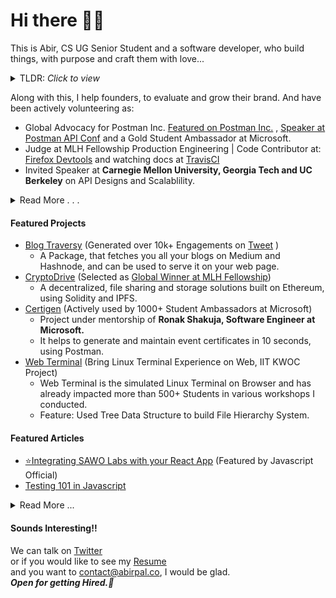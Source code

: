 # Hi there 🙋‍♂️
This is Abir, CS UG Senior Student and a software developer, who build things, with purpose and craft them with love...<br/>

<details>
  <summary>TLDR: <i>Click to view</i> </summary>
  
- ✈️ Open to get Hired for remote work & internships. Reach out on [Mail](mailto:abir.pal899@gmail.com),[Twitter](https://twitter.com/imabptweets) <br/>
- Software Developer and Product Management <br/>( Proficient in Typescript, Java, React, Node, Electron, also a Guest Speaker at UC Berkeley, Georgia Tech, Carnegie Mellon University, JIRA, building bots and packages)
- 💼 Resume: [Resume](https://imabp.github.io/resume) _you can save this one time link for every updations on resume._ <br/>
- 🌏 API designing and scaling. [Featured by JavaScript Official ](https://twitter.com/JavaScriptKicks/status/1412096578719043584)
- Won MLH Fellowship Global Hackathon on theme data ethics, for product [Cryptodrive](https://devpost.com/software/cryptodrive) 
</details>

Along with this, I help founders, to evaluate and grow their brand. And have been actively volunteering as:<br/>
- Global Advocacy for Postman Inc. [Featured on Postman Inc.](https://blog.postman.com/announcing-the-postman-student-leader-program/) , [Speaker at Postman API Conf](https://www.postman.com/company/student-program/student-summit/) and a Gold Student Ambassador at Microsoft.
- Judge at MLH Fellowship Production Engineering | Code Contributor at: [Firefox Devtools](https://github.com/firefox-devtools/profiler/pull/2937) and watching docs at [TravisCI](https://github.com/travis-ci/docs-travis-ci-com/pull/2881)
- Invited Speaker at **Carnegie Mellon University, Georgia Tech and UC Berkeley** on API Designs and Scalablility.
<details>
  <summary> Read More . . .</summary>
  
- Most Valuable Professional at SAWO Labs. [Featured by JavaScript Official ](https://twitter.com/JavaScriptKicks/status/1412096578719043584)  
- Helping communities with setting up direction and also part of **Gold Student Ambassadors** at MSFTStudentAmbassador Program 
- I organize API Hacks, with a mission to help starters to build digital footprint on Github and Developer Network.
</details>

#### Featured Projects

- [Blog Traversy](https://www.npmjs.com/package/blogtraversy) (Generated over 10k+ Engagements on [Tweet](https://twitter.com/imabptweets/status/1416761082471862273) )
  - A Package, that fetches you all your blogs on Medium and Hashnode, and can be used to serve it on your web page.
- [CryptoDrive](https://cryptodrive.tech) (Selected as [Global Winner at MLH Fellowship](https://devpost.com/software/cryptodrive))
  - A decentralized, file sharing and storage solutions built on Ethereum, using Solidity and IPFS.
- [Certigen](https://github.com/imabp/certigen) (Actively used by 1000+ Student Ambassadors at Microsoft)
  - Project under mentorship of **Ronak Shakuja, Software Engineer at Microsoft.**
  - It helps to generate and maintain event certificates in 10 seconds, using Postman.
- [Web Terminal](https://imabp.github.io/WebTerminal/) (Bring Linux Terminal Experience on Web, IIT KWOC Project)
  - Web Terminal is the simulated Linux Terminal on Browser and has already impacted more than 500+ Students in various workshops I conducted.
  - Feature: Used Tree Data Structure to build File Hierarchy System.


#### Featured Articles</b>
- [⭐Integrating SAWO Labs with your React App](https://javascript.plainenglish.io/integrating-sawo-labs-authentication-create-react-app-4601360fd5d0) (Featured by Javascript Official)
- [Testing 101 in Javascript](https://javascript.plainenglish.io/testing-101-in-javascript-720c752ecfd5)
<details>
  <summary> Read More ... </summary>
  
- [Finding your next awesome team at any Hackathon](https://javascript.plainenglish.io/5-steps-to-find-your-awesome-team-at-any-hackathon-3fdbea41f3ea)
- [Demystifying How Email Works in Backend](https://javascript.plainenglish.io/understanding-how-emails-actually-work-behind-the-scenes-a-beginner-friendly-guide-9d129942f617)

- Want to get my blogs on your Terminal?<br/> Send a GET Request at [api.abirpal.co/blogs](https://api.abirpal.co/blogs)
</details>

#### Sounds Interesting!!

We can talk  on [Twitter](https://twitter.com/imabptweets)<br/> or if you would like to see my
[Resume](https://imabp.github.io/resume)<br/> and you want to [contact@abirpal.co](mailto:contact@abirpal.co), I would be glad.
<br/>
_**Open for getting Hired.🎉**_
